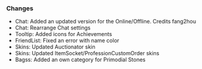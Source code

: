### Changes ###

  * Chat: Added an updated version for the Online/Offline. Credits fang2hou
  * Chat: Rearrange Chat settings
  * Tooltip: Added icons for Achievements
  * FriendList: Fixed an error with name color
  * Skins: Updated Auctionator skin
  * Skins: Updated ItemSocket/ProfessionCustomOrder skins
  * Bagss: Added an own category for Primodial Stones

